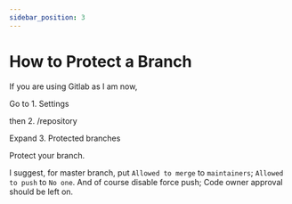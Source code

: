 ```yaml
---
sidebar_position: 3
---
```


# How to Protect a Branch

If you are using Gitlab as I am now,

Go to 1. Settings

then 2. /repository

Expand 3. Protected branches

Protect your branch.

I suggest, for master branch, put `Allowed to merge` to `maintainers`; `Allowed to push` to `No one`. And of course disable force push; Code owner approval should be left on.